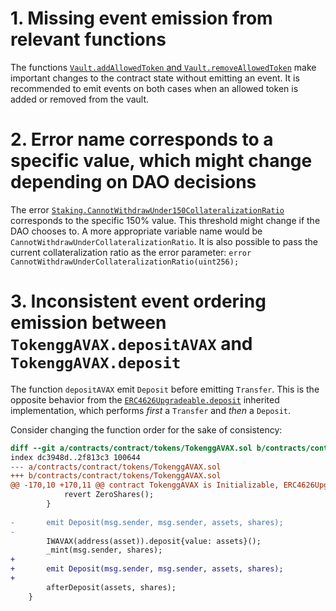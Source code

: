 # 1. Missing event emission from relevant functions

The functions [`Vault.addAllowedToken` and `Vault.removeAllowedToken`](https://github.com/code-423n4/2022-12-gogopool/blob/1c30b320b7105e57c92232408bc795b6d2dfa208/contracts/contract/Vault.sol#L204-L210) make important changes to the contract state without emitting an event. It is recommended to emit events on both cases when an allowed token is added or removed from the vault.

# 2. Error name corresponds to a specific value, which might change depending on DAO decisions

The error [`Staking.CannotWithdrawUnder150CollateralizationRatio`](https://github.com/code-423n4/2022-12-gogopool/blob/1c30b320b7105e57c92232408bc795b6d2dfa208/contracts/contract/Staking.sol#L35) corresponds to the specific 150% value. This threshold might change if the DAO chooses to. A more appropriate variable name would be `CannotWithdrawUnderCollateralizationRatio`. It is also possible to pass the current collateralization ratio as the error parameter: `error CannotWithdrawUnderCollateralizationRatio(uint256);`

# 3. Inconsistent event ordering emission between `TokenggAVAX.depositAVAX` and `TokenggAVAX.deposit`

The function `depositAVAX` emit `Deposit` before emitting `Transfer`. This is the opposite behavior from the [`ERC4626Upgradeable.deposit`](https://github.com/code-423n4/2022-12-gogopool/blob/main/contracts/contract/tokens/upgradeable/ERC4626Upgradeable.sol#L42) inherited implementation, which performs _first_ a `Transfer` and _then_ a `Deposit`. 

Consider changing the function order for the sake of consistency:

```diff
diff --git a/contracts/contract/tokens/TokenggAVAX.sol b/contracts/contract/tokens/TokenggAVAX.sol
index dc3948d..2f813c3 100644
--- a/contracts/contract/tokens/TokenggAVAX.sol
+++ b/contracts/contract/tokens/TokenggAVAX.sol
@@ -170,10 +170,11 @@ contract TokenggAVAX is Initializable, ERC4626Upgradeable, UUPSUpgradeable, Base
 			revert ZeroShares();
 		}
 
-		emit Deposit(msg.sender, msg.sender, assets, shares);
-
 		IWAVAX(address(asset)).deposit{value: assets}();
 		_mint(msg.sender, shares);
+
+		emit Deposit(msg.sender, msg.sender, assets, shares);
+
 		afterDeposit(assets, shares);
 	}
 

```